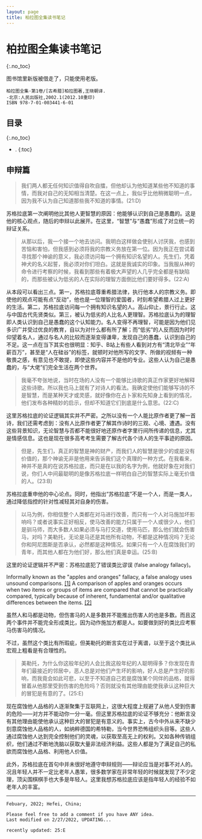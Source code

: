 ```yaml
---
layout: page
title: 柏拉图全集读书笔记
---
```


# 柏拉图全集读书笔记
{:.no_toc}

图书馆里新版被借走了，只能使用老版。

```text
柏拉图全集·第1卷/[古希腊]柏拉图著,王晓朝译.
-北京:人民出版社,2002.1(2012.10重印)
ISBN 978-7-01-003441-6-01
```

## 目录
{:.no_toc}

* .
{:toc}

## 申辩篇

> 我们两人都无任何知识值得自吹自擂，但他却认为他知道某些他不知道的事情，而我对自己的无知相当清楚。在这一点上，我似乎比他稍微聪明一点，因为我不认为自己知道那些我不知道的事情。(21:D)

苏格拉底第一次阐明他比其他人更智慧的原因：他能够认识到自己是愚蠢的。这是他的核心观点，随后的申辩以此展开。在这里，“智慧”与“愚蠢”形成了对立统一的辩证关系。

> 从那以后，我一个接一个地去访问。我明白这样做会使别人讨厌我，也感到苦恼和害怕，但我感到必须将我的宗教义务放在第一位。因为我正在尝试着寻找那个神谕的意义，我必须访问每一个拥有知识名望的人。先生们，凭着神犬的名义起誓，我必须对你们坦白。这就是我诚实的印象。当我服从神的命令进行考察的时候，我看到那些有着极大声望的人几乎完全都是有缺陷的，而那些被认为低劣的人在实际的理智方面倒比他们要好得多。(22:A)

从本段可以看出三点。第一，苏格拉底尊重希腊法律，执行他本人的宗教义务。即使他的观点可能有点“反动”，他也是一位理智的爱国者，时刻希望希腊人过上更好的生活。第二，苏格拉底访问每一个拥有知识名望的人。高山仰止，景行行止。这与中国古代先贤类似。第三，被认为低劣的人比名人更理智。苏格拉底认为的理智即人类认识到自己是愚蠢的这个认知能力。名人变得不再理智，可能是因为他们见多识广并受过优良的教育，自以为对什么都有所了解；而“低劣”的人反而因为时时仰望着名人，通过与名人的比较而逐渐变得谦卑，发现自己的愚蠢，认识到自己的不足。这一点在当下其实也很明显：知乎、B站上有些人看到对方有“清北毕业”“年薪百万”，甚至是“人在硅谷”的标签，就顿时对他所写的文字、所做的视频有一种敬畏之感，有意见也不敢提，即使这些内容并不是他的专业。这些人认为自己是愚蠢的，与“大佬”们完全生活在两个世界。

> 我毫不夸张地说，当时在场的人没有一个能够比诗歌的真正作家更好地解释这些诗歌。所以我也马上就有了对诗人的看法。我确定使他们能够写诗的不是智慧，而是某种天才或灵感，就好像你在占卜家和先知身上看到的情况，他们发布各种精妙的启示，但却不知道它们到底是什么意思。(22:C)

这里苏格拉底的论证逻辑其实并不严密。之所以没有一个人能比原作者更了解一首诗，我们还需考虑到：没有人比原作者更了解其作诗时的三观、心境、遭遇。没有这些背景知识，无论智慧与否都不能很好地还原作者字里行间所传递的信息，尤其是情感信息。这也是现在很多高考考生需要了解古代各个诗人的生平事迹的原因。

> 但是，先生们，真正的智慧是神的财产，而我们人的智慧是很少的或是没有价值的，那个神谕无非是他用来告诉我们这个真理的一种方式。在我看来，神并不是真的在说苏格拉底，而只是在以我的名字为例，他就好象在对我们说，你们人中间最聪明的是像苏格拉底一样明白自己的智慧实际上毫无价值的人。(23:B)

苏格拉底重申他的中心论点。同时，他指出“苏格拉底”不是一个人，而是一类人，通过降低指控的针对性减轻其对自身的伤害。

> 以马为例，你相信整个人类都在对马进行改善，而只有一个人对马施加坏影响吗？或者说事实正好相反，使马改善的能力只属于一个人或很少人，他们是驯马师，而大多数人如果必须与马打交道，使用马匹，那么他们就会伤害马，对吗？美勒托，无论是马还是其他所有动物，不都是这种情况吗？无论你和阿尼图斯是否承认，必然都是这种情况。如果只有一个人在腐蚀我们的青年，而其他人都在为他们好，那么他们真是幸运。(25:B)

这里的论证逻辑并不严密：苏格拉底犯了错误类比谬误 (false analogy fallacy)。

Informally known as the "apples and oranges" fallacy, a false analogy uses unsound comparisons. [[1]](https://en.wikipedia.org/wiki/Fallacy#False_analogy) A comparison of apples and oranges occurs when two items or groups of items are compared that cannot be practically compared, typically because of inherent, fundamental and/or qualitative differences between the items. [[2]](https://en.wikipedia.org/wiki/Apples_and_oranges)

虽然人和马都是动物，但伤害马的人是多数并不能推出伤害人的也是多数。而且这两个事件并不能完全形成类比，因为动作施加方都是人。如要做到好的类比应考察马伤害马的情况。

不过，虽然这个类比有所瑕疵，但美勒托的断言实在过于离谱，以至于这个类比从宏观上粗看是有合理性的。

> 美勒托，为什么你这般年纪的人会比我这般年纪的人聪明得多？你发现在青年们最接近的邻居中，恶人总是对他们产生坏的影响，好人总是产生好的影响，而我竟会如此可悲，以至于不知道自己若是腐蚀某个同伴的品格，就得冒着从他那里受到伤害的危险吗？否则就没有其他理由能使我承认这种巨大的冒犯是有意的了。(25:E)

现在腐蚀他人品格的人逐渐聚集于互联网上，这很大程度上规避了从他人受到伤害的危险——对方并不能动你一分一毫。但这里苏格拉底的论证不够充分：他断言没有其他理由能使他承认这种巨大的冒犯是有意义的。事实上，古今中外从来不缺少刻意腐蚀他人品格的人，如纳粹德国的希特勒，当今世界恐怖组织头目等。这些人通过腐蚀他人达到完全控制他们的灵魂，以获取至高无上的权利。又如各种传销组织，他们通过不断地洗脑以获取大量非法经济利益。这些人都是为了满足自己的私欲而腐蚀他人品格、利用他人价值。

此外，苏格拉底在首句中并未很好地遵守申辩规则——辩论应当是对事不对人的。况且年轻人并不一定比老年人愚笨，很多数学家在非常年轻的时候就发现了不少定理，顶尖围棋棋手也大多是年轻人。这里我想苏格拉底应该是指年轻人的经验不如老年人的丰富。

---

```text
Febuary, 2022; Hefei, China;

Please feel free to add a comment if you have ANY idea.
Last modified on 2/27/2022, UPDATING...

recently updated: 25:E
```
